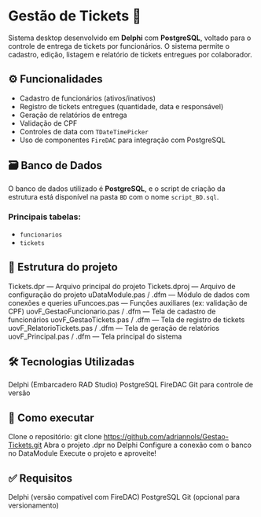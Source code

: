 # Gestão de Tickets 🎫

Sistema desktop desenvolvido em **Delphi** com **PostgreSQL**, voltado para o controle de entrega de tickets por funcionários. O sistema permite o cadastro, edição, listagem e relatório de tickets entregues por colaborador.

## ⚙️ Funcionalidades

- Cadastro de funcionários (ativos/inativos)  
- Registro de tickets entregues (quantidade, data e responsável)  
- Geração de relatórios de entrega  
- Validação de CPF  
- Controles de data com `TDateTimePicker`  
- Uso de componentes `FireDAC` para integração com PostgreSQL  

## 🗃️ Banco de Dados

O banco de dados utilizado é **PostgreSQL**, e o script de criação da estrutura está disponível na pasta `BD` com o nome `script_BD.sql`.

### Principais tabelas:

- `funcionarios`
- `tickets`

## 📁 Estrutura do projeto
Tickets.dpr — Arquivo principal do projeto
Tickets.dproj — Arquivo de configuração do projeto
uDataModule.pas / .dfm — Módulo de dados com conexões e queries
uFuncoes.pas — Funções auxiliares (ex: validação de CPF)
uovF_GestaoFuncionario.pas / .dfm — Tela de cadastro de funcionários
uovF_GestaoTickets.pas / .dfm — Tela de registro de tickets
uovF_RelatorioTickets.pas / .dfm — Tela de geração de relatórios
uovF_Principal.pas / .dfm — Tela principal do sistema

## 🛠️ Tecnologias Utilizadas

Delphi (Embarcadero RAD Studio)
PostgreSQL
FireDAC
Git para controle de versão

## 🚀 Como executar

Clone o repositório: 
git clone https://github.com/adriannols/Gestao-Tickets.git
Abra o projeto .dpr no Delphi
Configure a conexão com o banco no DataModule
Execute o projeto e aproveite!

## ✅ Requisitos

Delphi (versão compatível com FireDAC)
PostgreSQL
Git (opcional para versionamento)
